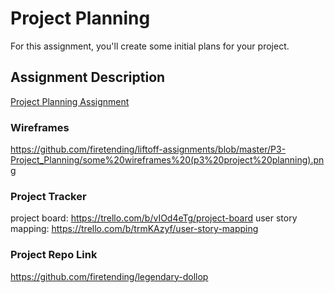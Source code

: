 # Project Planning
For this assignment, you'll create some initial plans for your project.

## Assignment Description
[Project Planning Assignment](https://education.launchcode.org/liftoff/modules/assignments/project-planning)


### Wireframes
https://github.com/firetending/liftoff-assignments/blob/master/P3-Project_Planning/some%20wireframes%20(p3%20project%20planning).png

### Project Tracker
project board: https://trello.com/b/vIOd4eTg/project-board
user story mapping: https://trello.com/b/trmKAzyf/user-story-mapping

### Project Repo Link
https://github.com/firetending/legendary-dollop

